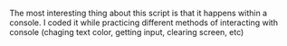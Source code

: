The most interesting thing about this script is that it happens within a console. I coded it while practicing different methods of interacting with console (chaging text color, getting input, clearing screen, etc)

